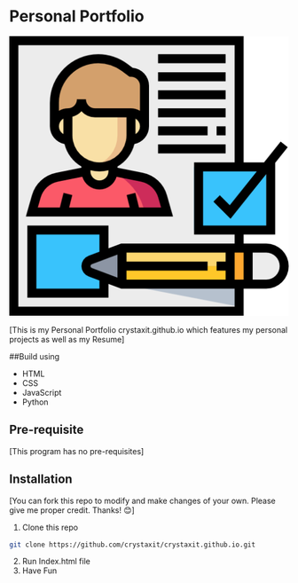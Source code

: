 # Personal Portfolio

![Project Logo](./images/logo.png)

[This is my Personal Portfolio crystaxit.github.io which features my personal projects as well as my Resume]

##Build using
- HTML
- CSS
- JavaScript
- Python

## Pre-requisite

[This program has no pre-requisites] 

## Installation

[You can fork this repo to modify and make changes of your own. Please give me proper credit. Thanks! 😊]

1. Clone this repo
```bash
git clone https://github.com/crystaxit/crystaxit.github.io.git
```
2. Run Index.html file
3. Have Fun

